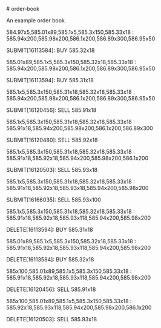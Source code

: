 # order-book

An example order book.

584.97x5,585.01x89,585.1x5,585.3x150,585.33x18 : 585.94x200,585.98x200,586.1x200,586.89x300,586.95x50

SUBMIT[16113584]: BUY 585.32x18

585.01x89,585.1x5,585.3x150,585.32x18,585.33x18 : 585.94x200,585.98x200,586.1x200,586.89x300,586.95x50

SUBMIT[16113594]: BUY 585.31x18

585.1x5,585.3x150,585.31x18,585.32x18,585.33x18 : 585.94x200,585.98x200,586.1x200,586.89x300,586.95x50

SUBMIT[16120456]: SELL 585.91x18

585.1x5,585.3x150,585.31x18,585.32x18,585.33x18 : 585.91x18,585.94x200,585.98x200,586.1x200,586.89x300

SUBMIT[16120480]: SELL 585.92x18

585.1x5,585.3x150,585.31x18,585.32x18,585.33x18 : 585.91x18,585.92x18,585.94x200,585.98x200,586.1x200

SUBMIT[16120503]: SELL 585.93x18

585.1x5,585.3x150,585.31x18,585.32x18,585.33x18 : 585.91x18,585.92x18,585.93x18,585.94x200,585.98x200

SUBMIT[16166035]: SELL 585.93x100

585.1x5,585.3x150,585.31x18,585.32x18,585.33x18 : 585.91x18,585.92x18,585.93x118,585.94x200,585.98x200

DELETE[16113594]: BUY 585.31x18

585.01x89,585.1x5,585.3x150,585.32x18,585.33x18 : 585.91x18,585.92x18,585.93x118,585.94x200,585.98x200

DELETE[16113584]: BUY 585.32x18

585x100,585.01x89,585.1x5,585.3x150,585.33x18 : 585.91x18,585.92x18,585.93x118,585.94x200,585.98x200

DELETE[16120456]: SELL 585.91x18

585x100,585.01x89,585.1x5,585.3x150,585.33x18 : 585.92x18,585.93x118,585.94x200,585.98x200,586.1x200

DELETE[16120503]: SELL 585.93x18